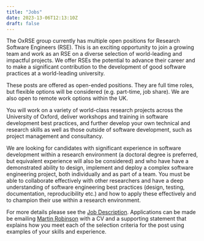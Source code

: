 ```yaml
---
title: "Jobs"
date: 2023-13-06T12:13:10Z
draft: false
---
```


The OxRSE group currently has multiple open positions for
Research Software Engineers (RSE). This is an exciting opportunity to join a
growing team and work as an RSE on a diverse selection of world-leading and
impactful projects. We offer RSEs the potential to advance their career and to
make a significant contribution to the development of good software practices at
a world-leading university. 

These posts are offered as open-ended positions. They are full time roles, but
flexible options will be considered (e.g. part-time, job share). We are also
open to remote work options within the UK.

You will work on a variety of world-class research projects across the University of
Oxford, deliver workshops and training in software development best practices,
and further develop your own technical and research skills as well as those
outside of software development, such as project management and consultancy.

We are looking for candidates with significant experience in software
development within a research environment (a doctoral degree is preferred, but
equivalent experience will also be considered) and who have have a demonstrated
ability to design, implement and deploy a complex software engineering project,
both individually and as part of a team. You must be able to collaborate effectively
with other researchers and have a deep understanding of software engineering
best practices (design, testing, documentation, reproducibility etc.) and how to
apply these effectively and to champion their use within a research environment.

For more details please see the [Job Description](0018702339.pdf). Applications
can be made be emailing [Martin Robinson](mailto:martin.robinson@dtc.ox.ac.uk)
with a CV and a supporting statement that explains how you meet each of the
selection criteria for the post using examples of your skills and experience.


